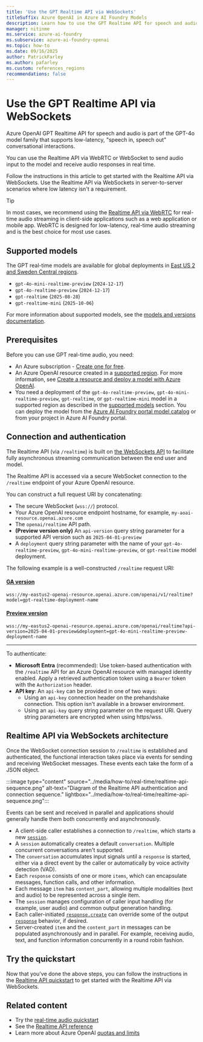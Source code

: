 ```yaml
---
title: 'Use the GPT Realtime API via WebSockets'
titleSuffix: Azure OpenAI in Azure AI Foundry Models
description: Learn how to use the GPT Realtime API for speech and audio via WebSockets.
manager: nitinme
ms.service: azure-ai-foundry
ms.subservice: azure-ai-foundry-openai
ms.topic: how-to
ms.date: 09/16/2025
author: PatrickFarley
ms.author: pafarley
ms.custom: references_regions
recommendations: false
---
```


# Use the GPT Realtime API via WebSockets


Azure OpenAI GPT Realtime API for speech and audio is part of the GPT-4o model family that supports low-latency, "speech in, speech out" conversational interactions. 

You can use the Realtime API via WebRTC or WebSocket to send audio input to the model and receive audio responses in real time. 

Follow the instructions in this article to get started with the Realtime API via WebSockets. Use the Realtime API via WebSockets in server-to-server scenarios where low latency isn't a requirement.

> [!TIP] 
> In most cases, we recommend using the [Realtime API via WebRTC](./realtime-audio-webrtc.md) for real-time audio streaming in client-side applications such as a web application or mobile app. WebRTC is designed for low-latency, real-time audio streaming and is the best choice for most use cases.

## Supported models

The GPT real-time models are available for global deployments in [East US 2 and Sweden Central regions](../concepts/models.md#global-standard-model-availability).
- `gpt-4o-mini-realtime-preview` (`2024-12-17`)
- `gpt-4o-realtime-preview` (`2024-12-17`)
- `gpt-realtime` (`2025-08-28`)
- `gpt-realtime-mini` (`2025-10-06`)

For more information about supported models, see the [models and versions documentation](../concepts/models.md#audio-models).

## Prerequisites

Before you can use GPT real-time audio, you need:

- An Azure subscription - <a href="https://azure.microsoft.com/free/cognitive-services" target="_blank">Create one for free</a>.
- An Azure OpenAI resource created in a [supported region](#supported-models). For more information, see [Create a resource and deploy a model with Azure OpenAI](create-resource.md).
- You need a deployment of the `gpt-4o-realtime-preview`, `gpt-4o-mini-realtime-preview`, `gpt-realtime`, or `gpt-realtime-mini` model in a supported region as described in the [supported models](#supported-models) section. You can deploy the model from the [Azure AI Foundry portal model catalog](../../../ai-foundry/how-to/model-catalog-overview.md) or from your project in Azure AI Foundry portal. 

## Connection and authentication

The Realtime API (via `/realtime`) is built on [the WebSockets API](https://developer.mozilla.org/en-US/docs/Web/API/WebSockets_API) to facilitate fully asynchronous streaming communication between the end user and model. 

The Realtime API is accessed via a secure WebSocket connection to the `/realtime` endpoint of your Azure OpenAI resource.

You can construct a full request URI by concatenating:

- The secure WebSocket (`wss://`) protocol.
- Your Azure OpenAI resource endpoint hostname, for example, `my-aoai-resource.openai.azure.com`
- The `openai/realtime` API path.
- **(Preview version only)** An `api-version` query string parameter for a supported API version such as `2025-04-01-preview`
- A `deployment` query string parameter with the name of your `gpt-4o-realtime-preview`, `gpt-4o-mini-realtime-preview`, or `gpt-realtime` model deployment.

The following example is a well-constructed `/realtime` request URI:

#### [GA version](#tab/ga)

```http
wss://my-eastus2-openai-resource.openai.azure.com/openai/v1/realtime?model=gpt-realtime-deployment-name
```

#### [Preview version](#tab/preview)

```http
wss://my-eastus2-openai-resource.openai.azure.com/openai/realtime?api-version=2025-04-01-preview&deployment=gpt-4o-mini-realtime-preview-deployment-name
```

---

To authenticate:
- **Microsoft Entra** (recommended): Use token-based authentication with the `/realtime` API for an Azure OpenAI resource with managed identity enabled. Apply a retrieved authentication token using a `Bearer` token with the `Authorization` header.
- **API key**: An `api-key` can be provided in one of two ways:
  - Using an `api-key` connection header on the prehandshake connection. This option isn't available in a browser environment.
  - Using an `api-key` query string parameter on the request URI. Query string parameters are encrypted when using https/wss.

## Realtime API via WebSockets architecture

Once the WebSocket connection session to `/realtime` is established and authenticated, the functional interaction takes place via events for sending and receiving WebSocket messages. These events each take the form of a JSON object. 

:::image type="content" source="../media/how-to/real-time/realtime-api-sequence.png" alt-text="Diagram of the Realtime API authentication and connection sequence." lightbox="../media/how-to/real-time/realtime-api-sequence.png":::

<!--
sequenceDiagram
  actor User as End User
  participant MiddleTier as /realtime host
  participant AOAI as Azure OpenAI
  User->>MiddleTier: Begin interaction
  MiddleTier->>MiddleTier: Authenticate/Validate User
  MiddleTier--)User: audio information
  User--)MiddleTier: 
  MiddleTier--)User: text information
  User--)MiddleTier: 
  MiddleTier--)User: control information
  User--)MiddleTier: 
  MiddleTier->>AOAI: connect to /realtime
  MiddleTier->>AOAI: configure session
  AOAI->>MiddleTier: session start
  MiddleTier--)AOAI: send/receive WS commands
  AOAI--)MiddleTier: 
  AOAI--)MiddleTier: create/start conversation responses
  AOAI--)MiddleTier: (within responses) create/start/add/finish items
  AOAI--)MiddleTier: (within items) create/stream/finish content parts
-->

Events can be sent and received in parallel and applications should generally handle them both concurrently and asynchronously.

- A client-side caller establishes a connection to `/realtime`, which starts a new [`session`](../realtime-audio-reference.md#realtimerequestsession).
- A `session` automatically creates a default `conversation`. Multiple concurrent conversations aren't supported.
- The `conversation` accumulates input signals until a `response` is started, either via a direct event by the caller or automatically by voice activity detection (VAD).
- Each `response` consists of one or more `items`, which can encapsulate messages, function calls, and other information.
- Each message `item` has `content_part`, allowing multiple modalities (text and audio) to be represented across a single item.
- The `session` manages configuration of caller input handling (for example, user audio) and common output generation handling.
- Each caller-initiated [`response.create`](../realtime-audio-reference.md#realtimeclienteventresponsecreate) can override some of the output [`response`](../realtime-audio-reference.md#realtimeresponse) behavior, if desired.
- Server-created `item` and the `content_part` in messages can be populated asynchronously and in parallel. For example, receiving audio, text, and function information concurrently in a round robin fashion.

## Try the quickstart

Now that you've done the above steps, you can follow the instructions in the [Realtime API quickstart](../realtime-audio-quickstart.md) to get started with the Realtime API via WebSockets.

## Related content

* Try the [real-time audio quickstart](../realtime-audio-quickstart.md)
* See the [Realtime API reference](../realtime-audio-reference.md)
* Learn more about Azure OpenAI [quotas and limits](../quotas-limits.md)
